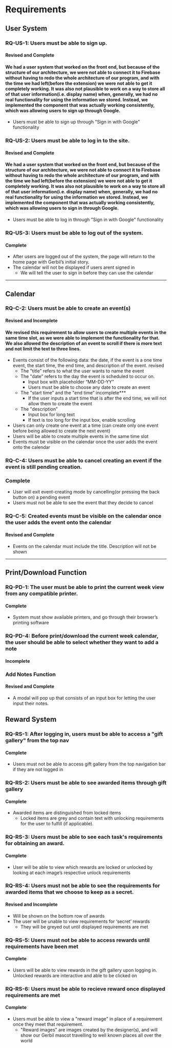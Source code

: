 # Requirements

## **User System**

### **RQ-US-1**: Users must be able to sign up. 
#### Revised and Complete
#### We had a user system that worked on the front end, but because of the structure of our architecture, we were not able to connect it to Firebase without having to redo the whole architecture of our program, and with the time we had left(before the extension) we were not able to get it completely working. It was also not plausible to work on a way to store all of that user information(i.e. display name) when, generally, we had no real functionality for using the information we stored. Instead, we implemented the component that was actually working consistently, which was allowing users to sign up through Google.
- Users must be able to sign up through "Sign in with Google" functionality

### **RQ-US-2**: Users must be able to log in to the site. 
#### Revised and Complete
#### We had a user system that worked on the front end, but because of the structure of our architecture, we were not able to connect it to Firebase without having to redo the whole architecture of our program, and with the time we had left(before the extension) we were not able to get it completely working. It was also not plausible to work on a way to store all of that user information(i.e. display name) when, generally, we had no real functionality for using the information we stored. Instead, we implemented the component that was actually working consistently, which was allowing users to sign in through Google.
- Users must be able to log in through "Sign in with Google" functionality

### **RQ-US-3**: Users must be able to log out of the system. 
#### Complete

- After users are logged out of the system, the page will return to the home page with Gerbil’s initial story. 
- The calendar will not be displayed if users arent signed in
    - We will tell the user to sign in before they can use the calendar
---

## **Calendar**

### **RQ-C-2**: Users must be able to create an event(s) 
#### Revised and Incomplete
#### We revised this requirement to allow users to create multiple events in the same time slot, as we were able to implement the functionality for that. We also allowed the description of an event to scroll if there is more text and not limit the text to three lines.
- Events consist of the following data: the date, if the event is a one time event, the start time, the end time, and description of the event. revised
    - The "title” refers to what the user wants to name the event
    - The "date” refers to the day the event is scheduled to occur on. 
        - Input box with placeholder “MM-DD-YY”
        - Users must be able to choose any date to create an event
    - The "start time” and the "end time” incomplete***
        - If the user inputs a start time that is after the end time, we will not allow them to create the event
    - The "description”
        - Input box for long text
        - If text is too long for the input box, enable scrolling
- Users can only create one event at a time (can create only one event before being allowed to create the next event)
- Users will be able to create multiple events in the same time slot
- Events must be visible on the calendar once the user adds the event onto the calendar

### **RQ-C-4**: Users must be able to cancel creating an event if the event is still pending creation. 
### Complete
- User will exit event-creating mode by cancelling(or pressing the back button on) a pending event
- Users must not be able to see the event that they decide to cancel

### **RQ-C-5**: Created events must be visible on the calendar once the user adds the event onto the calendar 
#### Revised and Complete
- Events on the calendar must include the title. Description will not be shown

---

## **Print/Download Function**


### **RQ-PD-1**: The user must be able to print the current week view from any compatible printer. 
#### Complete
 - System must show available printers, and go through their browser’s printing software
### **RQ-PD-4**: Before print/download the current week calendar, the user should be able to select whether they want to add a note 
#### Incomplete

### Add Notes Function 
#### Revised and Complete
- A modal will pop up that consists of an input box for letting the user input their notes.

## **Reward System**

### **RQ-RS-1**: After logging in, users must be able to access a "gift gallery" from the top nav 
#### Complete

- Users must not be able to access gift gallery from the top navigation bar if they are not logged in

### **RQ-RS-2**: Users must be able to see awarded items through gift gallery 
#### Complete

- Awarded items are distinguished from locked items
    - Locked items are grey and contain text with unlocking requirements for the user to fulfill (if applicable).

### **RQ-RS-3**: Users must be able to see each task's requirements for obtaining an award. 
#### Complete

- User will be able to view which rewards are locked or unlocked by looking at each image’s respective unlock requirements

### **RQ-RS-4**: Users must not be able to see the requirements for awarded items that we choose to keep as a secret. 
#### Revised and Incomplete

- Will be shown on the bottom row of awards
- The user will be unable to view requirements for ‘secret’ rewards
    - They will be greyed out until displayed requirements are met

### **RQ-RS-5**: Users must not be able to access rewards until requirements have been met 
#### Complete

- Users will be able to view rewards in the gift gallery upon logging in. Unlocked rewards are interactive and able to be clicked on 

### **RQ-RS-6**: Users must be able to recieve reward once displayed requirements are met 
#### Complete

- Users must be able to view a "reward image" in place of a requirement once they meet that requirement.
    - "Reward images" are images created by the designer(s), and will show our Gerbil mascot travelling to well known places all over the world
